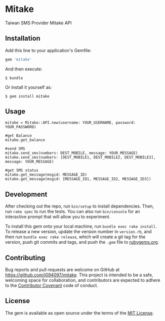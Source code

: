 # Mitake

Taiwan SMS Provider Mitake API

## Installation

Add this line to your application's Gemfile:

```ruby
gem 'mitake'
```

And then execute:

    $ bundle

Or install it yourself as:

    $ gem install mitake

## Usage

    mitake = Mitake::API.new(username: YOUR_USERNAME, password: YOUR_PASSWORD)

    #get Balance
    mitake.get_balance

    #send SMS
    mitake.send_sms(numbers: DEST_MOBILE, message: YOUR_MESSAGE)
    mitake.send_sms(numbers: [DEST_MOBILE1, DEST_MOBILE2, DEST_MOBILE3], message: YOUR_MESSAGE)

    #get SMS status
    mitake.get_message(msgid: MESSAGE_ID)
    mitake.get_message(msgid: [MESSAGE_ID1, MESSAGE_ID2, MESSAGE_ID3])

## Development

After checking out the repo, run `bin/setup` to install dependencies. Then, run `rake spec` to run the tests. You can also run `bin/console` for an interactive prompt that will allow you to experiment.

To install this gem onto your local machine, run `bundle exec rake install`. To release a new version, update the version number in `version.rb`, and then run `bundle exec rake release`, which will create a git tag for the version, push git commits and tags, and push the `.gem` file to [rubygems.org](https://rubygems.org).

## Contributing

Bug reports and pull requests are welcome on GitHub at https://github.com/j094097/mitake. This project is intended to be a safe, welcoming space for collaboration, and contributors are expected to adhere to the [Contributor Covenant](http://contributor-covenant.org) code of conduct.


## License

The gem is available as open source under the terms of the [MIT License](http://opensource.org/licenses/MIT).

